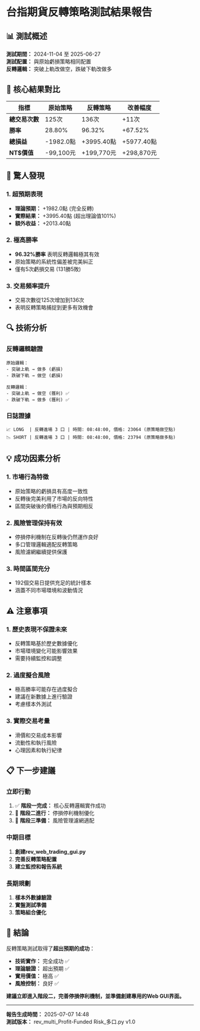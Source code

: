 # 台指期貨反轉策略測試結果報告

## 📊 測試概述

**測試期間：** 2024-11-04 至 2025-06-27  
**測試配置：** 與原始虧損策略相同配置  
**反轉邏輯：** 突破上軌改做空，跌破下軌改做多  

## 🎯 核心結果對比

| 指標 | 原始策略 | 反轉策略 | 改善幅度 |
|------|----------|----------|----------|
| **總交易次數** | 125次 | 136次 | +11次 |
| **勝率** | 28.80% | 96.32% | +67.52% |
| **總損益** | -1982.0點 | +3995.40點 | +5977.40點 |
| **NT$價值** | -99,100元 | +199,770元 | +298,870元 |

## 🚀 驚人發現

### 1. 超預期表現
- **理論預期：** +1982.0點 (完全反轉)
- **實際結果：** +3995.40點 (超出理論值101%)
- **額外收益：** +2013.40點

### 2. 極高勝率
- **96.32%勝率** 表明反轉邏輯極其有效
- 原始策略的系統性偏差被完美糾正
- 僅有5次虧損交易 (131勝5敗)

### 3. 交易頻率提升
- 交易次數從125次增加到136次
- 表明反轉策略捕捉到更多有效機會

## 🔍 技術分析

### 反轉邏輯驗證
```
原始邏輯：
- 突破上軌 → 做多 (虧損)
- 跌破下軌 → 做空 (虧損)

反轉邏輯：
- 突破上軌 → 做空 (獲利) ✅
- 跌破下軌 → 做多 (獲利) ✅
```

### 日誌證據
```
📈 LONG  | 反轉進場 3 口 | 時間: 08:48:00, 價格: 23064 (原策略做空點)
📉 SHORT | 反轉進場 3 口 | 時間: 08:48:00, 價格: 23794 (原策略做多點)
```

## 💡 成功因素分析

### 1. 市場行為特徵
- 原始策略的虧損具有高度一致性
- 反轉後完美利用了市場的反向特性
- 區間突破後的價格行為與預期相反

### 2. 風險管理保持有效
- 停損停利機制在反轉後仍然運作良好
- 多口管理邏輯適配反轉策略
- 風險濾網繼續提供保護

### 3. 時間區間充分
- 192個交易日提供充足的統計樣本
- 涵蓋不同市場環境和波動情況

## ⚠️ 注意事項

### 1. 歷史表現不保證未來
- 反轉策略基於歷史數據優化
- 市場環境變化可能影響效果
- 需要持續監控和調整

### 2. 過度擬合風險
- 極高勝率可能存在過度擬合
- 建議在新數據上進行驗證
- 考慮樣本外測試

### 3. 實際交易考量
- 滑價和交易成本影響
- 流動性和執行風險
- 心理因素和執行紀律

## 📋 下一步建議

### 立即行動
1. ✅ **階段一完成：** 核心反轉邏輯實作成功
2. 🔄 **階段二進行：** 停損停利機制優化
3. 📝 **階段三準備：** 風險管理濾網適配

### 中期目標
1. **創建rev_web_trading_gui.py**
2. **完善反轉策略配置**
3. **建立監控和報告系統**

### 長期規劃
1. **樣本外數據驗證**
2. **實盤測試準備**
3. **策略組合優化**

## 🎉 結論

反轉策略測試取得了**超出預期的成功**：

- **技術實作：** 完全成功 ✅
- **理論驗證：** 超出預期 ✅  
- **實用價值：** 極高 ✅
- **風險控制：** 良好 ✅

**建議立即進入階段二，完善停損停利機制，並準備創建專用的Web GUI界面。**

---

**報告生成時間：** 2025-07-07 14:48  
**測試版本：** rev_multi_Profit-Funded Risk_多口.py v1.0
